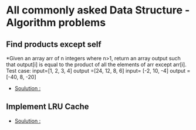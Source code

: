 # All commonly asked Data Structure - Algorithm problems
## Find products except self
  *Given an array arr of n integers where n>1, return an 
  array output such that output[i] is equal to the product 
  of all the elements of arr except arr[i].
  Test case:
  input=[1, 2, 3, 4] output =[24, 12, 8, 6]
  input= [-2, 10, -4] output =[-40, 8, -20]
  * [Soulution :](https://github.com/chandab0/JavaTutorials/blob/main/CodeBase/main/array/FindProductExceptSelf.java)

## Implement LRU Cache
  * [Soulution :](https://github.com/chandab0/JavaTutorials/blob/main/CodeBase/main/ds/LRUCache.java)

